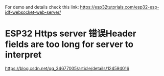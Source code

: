 For demo and details check this link:
https://esp32tutorials.com/esp32-esp-idf-websocket-web-server/


# ESP32 Https server 错误Header fields are too long for server to interpret

https://blog.csdn.net/qq_34677005/article/details/124594016
